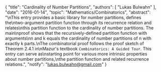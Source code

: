 {
    "title": "Cardinality of Number Partitions",
    "authors": [
        "Lukas Bulwahn"
    ],
    "date": "2016-01-14",
    "topic": "Mathematics/Combinatorics",
    "abstract": "\nThis entry provides a basic library for number partitions, defines the\ntwo-argument partition function through its recurrence relation and relates\nthis partition function to the cardinality of number partitions. The main\nproof shows that the recursively-defined partition function with arguments\nn and k equals the cardinality of number partitions of n with exactly k parts.\nThe combinatorial proof follows the proof sketch of Theorem 2.4.1 in\nMazur's textbook `Combinatorics: A Guided Tour`. This entry can serve as\nstarting point for various more intrinsic properties about number partitions,\nthe partition function and related recurrence relations.",
    "notify": "lukas.bulwahn@gmail.com"
}